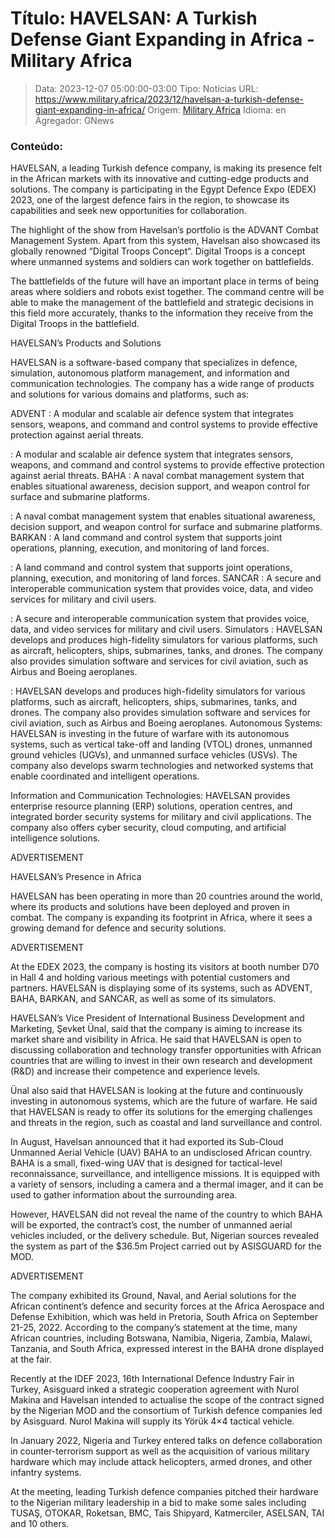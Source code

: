 # Título: HAVELSAN: A Turkish Defense Giant Expanding in Africa - Military Africa

>Data: 2023-12-07 05:00:00-03:00
>Tipo: Notícias
>URL: https://www.military.africa/2023/12/havelsan-a-turkish-defense-giant-expanding-in-africa/
>Origem: [Military Africa](https://www.military.africa)
>Idioma: en
>Agregador: GNews

### Conteúdo:

HAVELSAN, a leading Turkish defence company, is making its presence felt in the African markets with its innovative and cutting-edge products and solutions. The company is participating in the Egypt Defence Expo (EDEX) 2023, one of the largest defence fairs in the region, to showcase its capabilities and seek new opportunities for collaboration.

The highlight of the show from Havelsan’s portfolio is the ADVANT Combat Management System. Apart from this system, Havelsan also showcased its globally renowned “Digital Troops Concept“. Digital Troops is a concept where unmanned systems and soldiers can work together on battlefields.

The battlefields of the future will have an important place in terms of being areas where soldiers and robots exist together. The command centre will be able to make the management of the battlefield and strategic decisions in this field more accurately, thanks to the information they receive from the Digital Troops in the battlefield.

HAVELSAN’s Products and Solutions

HAVELSAN is a software-based company that specializes in defence, simulation, autonomous platform management, and information and communication technologies. The company has a wide range of products and solutions for various domains and platforms, such as:

ADVENT : A modular and scalable air defence system that integrates sensors, weapons, and command and control systems to provide effective protection against aerial threats.

: A modular and scalable air defence system that integrates sensors, weapons, and command and control systems to provide effective protection against aerial threats. BAHA : A naval combat management system that enables situational awareness, decision support, and weapon control for surface and submarine platforms.

: A naval combat management system that enables situational awareness, decision support, and weapon control for surface and submarine platforms. BARKAN : A land command and control system that supports joint operations, planning, execution, and monitoring of land forces.

: A land command and control system that supports joint operations, planning, execution, and monitoring of land forces. SANCAR : A secure and interoperable communication system that provides voice, data, and video services for military and civil users.

: A secure and interoperable communication system that provides voice, data, and video services for military and civil users. Simulators : HAVELSAN develops and produces high-fidelity simulators for various platforms, such as aircraft, helicopters, ships, submarines, tanks, and drones. The company also provides simulation software and services for civil aviation, such as Airbus and Boeing aeroplanes.

: HAVELSAN develops and produces high-fidelity simulators for various platforms, such as aircraft, helicopters, ships, submarines, tanks, and drones. The company also provides simulation software and services for civil aviation, such as Airbus and Boeing aeroplanes. Autonomous Systems: HAVELSAN is investing in the future of warfare with its autonomous systems, such as vertical take-off and landing (VTOL) drones, unmanned ground vehicles (UGVs), and unmanned surface vehicles (USVs). The company also develops swarm technologies and networked systems that enable coordinated and intelligent operations.

Information and Communication Technologies: HAVELSAN provides enterprise resource planning (ERP) solutions, operation centres, and integrated border security systems for military and civil applications. The company also offers cyber security, cloud computing, and artificial intelligence solutions.

ADVERTISEMENT

HAVELSAN’s Presence in Africa

HAVELSAN has been operating in more than 20 countries around the world, where its products and solutions have been deployed and proven in combat. The company is expanding its footprint in Africa, where it sees a growing demand for defence and security solutions.

ADVERTISEMENT

At the EDEX 2023, the company is hosting its visitors at booth number D70 in Hall 4 and holding various meetings with potential customers and partners. HAVELSAN is displaying some of its systems, such as ADVENT, BAHA, BARKAN, and SANCAR, as well as some of its simulators.

HAVELSAN’s Vice President of International Business Development and Marketing, Şevket Ünal, said that the company is aiming to increase its market share and visibility in Africa. He said that HAVELSAN is open to discussing collaboration and technology transfer opportunities with African countries that are willing to invest in their own research and development (R&D) and increase their competence and experience levels.

Ünal also said that HAVELSAN is looking at the future and continuously investing in autonomous systems, which are the future of warfare. He said that HAVELSAN is ready to offer its solutions for the emerging challenges and threats in the region, such as coastal and land surveillance and control.

In August, Havelsan announced that it had exported its Sub-Cloud Unmanned Aerial Vehicle (UAV) BAHA to an undisclosed African country. BAHA is a small, fixed-wing UAV that is designed for tactical-level reconnaissance, surveillance, and intelligence missions. It is equipped with a variety of sensors, including a camera and a thermal imager, and it can be used to gather information about the surrounding area.

However, HAVELSAN did not reveal the name of the country to which BAHA will be exported, the contract’s cost, the number of unmanned aerial vehicles included, or the delivery schedule. But, Nigerian sources revealed the system as part of the $36.5m Project carried out by ASISGUARD for the MOD.

ADVERTISEMENT

The company exhibited its Ground, Naval, and Aerial solutions for the African continent’s defence and security forces at the Africa Aerospace and Defense Exhibition, which was held in Pretoria, South Africa on September 21-25, 2022. According to the company’s statement at the time, many African countries, including Botswana, Namibia, Nigeria, Zambia, Malawi, Tanzania, and South Africa, expressed interest in the BAHA drone displayed at the fair.

Recently at the IDEF 2023, 16th International Defence Industry Fair in Turkey, Asisguard inked a strategic cooperation agreement with Nurol Makina and Havelsan intended to actualise the scope of the contract signed by the Nigerian MOD and the consortium of Turkish defence companies led by Asisguard. Nurol Makina will supply its Yörük 4×4 tactical vehicle.

In January 2022, Nigeria and Turkey entered talks on defence collaboration in counter-terrorism support as well as the acquisition of various military hardware which may include attack helicopters, armed drones, and other infantry systems.

At the meeting, leading Turkish defence companies pitched their hardware to the Nigerian military leadership in a bid to make some sales including TUSAŞ, OTOKAR, Roketsan, BMC, Tais Shipyard, Katmerciler, ASELSAN, TAI and 10 others.
